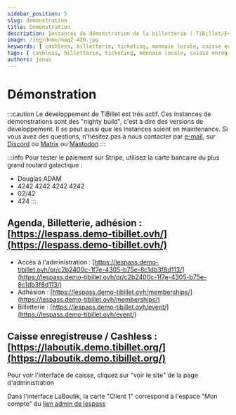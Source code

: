 ```yaml
---
sidebar_position: 5
slug: demonstration
title: Démonstration
description: Instances de démonstration de la billetterie ( TiBillet/Event ) et de la caisse enregistreuse ( TiBillet/LaBoutik ) qui accepte les paiements en monnaie locale et/ou en cashless, et qui permet de gérer les commandes de buvette et de restauration.
image: /img/demo/maq2-420.jpg
keywords: [ cashless, billetterie, ticketing, monnaie locale, caisse enregistreuse, démonstration, festival, tiers-lieux ]
tags: [ cashless, billetterie, ticketing, monnaie locale, caisse enregistreuse, démonstration, festival, tiers-lieux ]
authors: jonas
---
```


# Démonstration

:::caution
Le développement de TiBillet est trés actif. Ces instances de démonstrations sont des "nighty build", c'est à dire des
versions de développement. Il se peut aussi que les instances soient en maintenance. Si vous avez des questions,
n'hésitez pas à nous contacter par [e-mail](mailto:contact@tibillet.re), sur [Discord](https://discord.gg/ecb5jtP7vY)
ou [Matrix](https://matrix.to/#/#tibillet:tiers-lieux.org) ou [Mastodon](https://pouet.chapril.org/@tibillet) 
:::

:::info
Pour tester le paiement sur Stripe, utilisez la carte bancaire du plus grand routard galactique :

- Douglas ADAM
- 4242 4242 4242 4242
- 02/42
- 424
:::


## Agenda, Billetterie, adhésion : [https://lespass.demo-tibillet.ovh/](https://lespass.demo-tibillet.ovh/)
- Accès à l'administration : [https://lespass.demo-tibillet.ovh/qr/c2b2400c-1f7e-4305-b75e-8c1db3f8d113/](https://lespass.demo-tibillet.ovh/qr/c2b2400c-1f7e-4305-b75e-8c1db3f8d113/)
- Adhésion : [https://lespass.demo-tibillet.ovh/memberships/](https://lespass.demo-tibillet.ovh/memberships/)
- Billetterie : [https://lespass.demo-tibillet.ovh/event/](https://lespass.demo-tibillet.ovh/event/)

## Caisse enregistreuse / Cashless : [https://laboutik.demo.tibillet.org/](https://laboutik.demo.tibillet.org/)

Pour voir l'interface de caisse, cliquez sur "voir le site" de la page d'administration

Dans l'interface LaBoutik, la carte "Client 1" correspond à l'espace "Mon compte" du [lien admin de lespass](https://lespass.demo-tibillet.ovh/qr/c2b2400c-1f7e-4305-b75e-8c1db3f8d113/)

